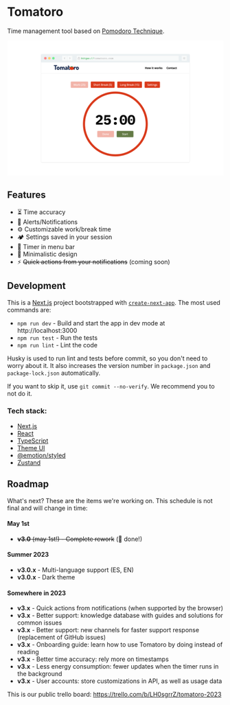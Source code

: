 # Tomatoro

Time management tool based on [Pomodoro Technique](https://en.wikipedia.org/wiki/Pomodoro_Technique).

![tomatoro app screenshot](public/screenshot.png)

## Features
 
- ⏳ Time accuracy
- 🔔 Alerts/Notifications
- ⚙️ Customizable work/break time
- 🏕️ Settings saved in your session
- 👀 Timer in menu bar
- 🎨 Minimalistic design
- ⚡️️ ~~Quick actions from your notifications~~ (coming soon)

## Development

This is a [Next.js](https://nextjs.org/) project bootstrapped
with [`create-next-app`](https://github.com/vercel/next.js/tree/canary/packages/create-next-app).
The most used commands are:

* `npm run dev` - Build and start the app in dev mode at http://localhost:3000
* `npm run test` - Run the tests
* `npm run lint` - Lint the code

Husky is used to run lint and tests before commit, so you don't need to worry about it. It also increases the version
number in `package.json` and `package-lock.json` automatically.

If you want to skip it, use `git commit --no-verify`. We recommend you to not do it.

### Tech stack:

- [Next.js](https://nextjs.org/)
- [React](https://reactjs.org/)
- [TypeScript](https://www.typescriptlang.org/)
- [Theme UI](https://theme-ui.com/)
- [@emotion/styled](https://emotion.sh/docs/styled)
- [Zustand](https://zustand-demo.pmnd.rs)

## Roadmap

What's next? These are the items we're working on.
This schedule is not final and will change in time:

#### May 1st

- ~~**v3.0** (may 1st!) - Complete rework~~ (🚀 done!)

#### Summer 2023

- **v3.0.x** - Multi-language support (ES, EN)
- **v3.0.x** - Dark theme

#### Somewhere in 2023

- **v3.x** - Quick actions from notifications (when supported by the browser)
- **v3.x** - Better support: knowledge database with guides and solutions for common issues
- **v3.x** - Better support: new channels for faster support response (replacement of GitHub issues)
- **v3.x** - Onboarding guide: learn how to use Tomatoro by doing instead of reading
- **v3.x** - Better time accuracy: rely more on timestamps
- **v3.x** - Less energy consumption: fewer updates when the timer runs in the background
- **v3.x** - User accounts: store customizations in API, as well as usage data

This is our public trello board: https://trello.com/b/LH0sgrrZ/tomatoro-2023
